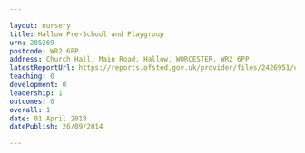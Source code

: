 ```yaml
---

layout: nursery
title: Hallow Pre-School and Playgroup
urn: 205269
postcode: WR2 6PP
address: Church Hall, Main Road, Hallow, WORCESTER, WR2 6PP
latestReportUrl: https://reports.ofsted.gov.uk/provider/files/2426951/urn/205269.pdf
teaching: 0
development: 0
leadership: 1
outcomes: 0
overall: 1
date: 01 April 2018 
datePublish: 26/09/2014

---
```

